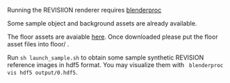 Running the REVISIION renderer requires [blenderproc](https://github.com/DLR-RM/BlenderProc)

Some sample object and background assets are already available.

The floor assets are avaiable [here](https://www.dropbox.com/scl/fo/qqhwmtz2g4jj215czq4f4/AAyRyCy-zp4-NsfZ4Axb-0I?rlkey=7miycqs6jz5t0gd4ubsowcrx7&dl=0). Once downloaded please put the floor asset files into floor/ .

Run ``sh launch_sample.sh`` to obtain some sample synthetic REVISION reference images in hdf5 format. You may visualize them with ``
blenderproc vis hdf5 output/0.hdf5``.